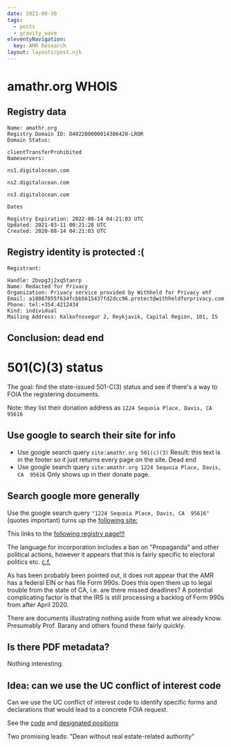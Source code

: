 ```yaml
---
date: 2021-08-30
tags:
  - posts
  - gravity_wave
eleventyNavigation:
  key: AMR Research
layout: layouts/post.njk
---
```


# amathr.org WHOIS

## Registry data

    Name: amathr.org
    Registry Domain ID: D402200000014386420-LROR
    Domain Status:

    clientTransferProhibited
    Nameservers:

    ns1.digitalocean.com

    ns2.digitalocean.com

    ns3.digitalocean.com

    Dates

    Registry Expiration: 2022-08-14 04:21:03 UTC
    Updated: 2021-03-11 00:21:28 UTC
    Created: 2020-08-14 04:21:03 UTC



## Registry identity is protected :(

    Registrant:

    Handle: 2bvpg3j2xq5tanrp
    Name: Redacted for Privacy
    Organization: Privacy service provided by Withheld for Privacy ehf
    Email: a18087055f634fcbb5615437fd2dcc96.protect@withheldforprivacy.com
    Phone: tel:+354.4212434
    Kind: individual
    Mailing Address: Kalkofnsvegur 2, Reykjavik, Capital Region, 101, IS 
    
## Conclusion: dead end


# 501(C)(3) status

The goal: find the state-issued 501-C(3) status and 
see if there's a way to FOIA the registering documents.

Note: they list their donation address as `1224 Sequoia Place, Davis, CA  95616`

## Use google to search their site for info

* Use google search query `site:amathr.org 501(c)(3)`
Result: this text is in the footer so it just 
returns every page on the site. Dead end
* Use google search query `site:amathr.org 1224 Sequoia Place, Davis, CA  95616`
Only shows up in their donate page.

## Search google more generally

Use the google search query `"1224 Sequoia Place, Davis, CA  95616"` (quotes important)
turns up the [following site:](https://opencorporates.com/companies/us_ca/C4724700)

This links to the [following registry page!!!](https://businesssearch.sos.ca.gov/CBS/SearchResults?SearchType=NUMBER&SearchCriteria=C4724700)

The language for incorporation includes a ban on "Propaganda" and other
political actions, however it appears that this is fairly specific to electoral
politics etc. [c.f.](https://forpurposelaw.com/501c3-political-ban-history/)

As has been probably been pointed out, it does not appear that the AMR has a federal EIN 
or has file Form 990s. <span class="todo"> Does this open them up to legal trouble
from the state of CA, i.e. are there missed deadlines?</span> A potential complicating factor is
that the IRS is still processing a backlog of Form 990s from after April 2020. 

There are documents illustrating nothing aside from what we already know. Presumably Prof. Barany
and others found these fairly quickly. 

## Is there PDF metadata?
Nothing interesting. 

## Idea: can we use the UC conflict of interest code
Can we use the UC conflict of interest code to identify
specific forms and declarations that would lead to a concrete FOIA
request.

See the [code](https://www.ucop.edu/uc-legal/_files/uc_coi_code.pdf) and 
[designated positions](https://www.ucop.edu/uc-legal/_files/2020-designated-positions.pdf)

Two promising leads: "Dean without real estate-related authority"


